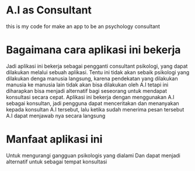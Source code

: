 # A.I as Consultant

this is my code for make an app to be an psychology consultant 

# Bagaimana cara aplikasi ini bekerja 
Jadi aplikasi ini bekerja sebagai pengganti consultant psikologi, yang dapat dilakukan melalui sebuah aplikasi. Tentu ini tidak akan sebaik psikologi yang dilakukan denga manusia langsung, karena pendekatan yang dilakukan manusia ke manusia lain tidak akan bisa dilakukan oleh A.I tetapi ini diharapkan bisa menjadi alternatif bagi seseorang untuk mendapat konsultasi secara cepat.
Aplikasi ini bekerja dengan menggunakan A.I sebagai konsultan, jadi pengguna dapat menceritakan dan menanyakan kepada konsultan A.I tersebut, lalu ketika sudah menerima pesan tersebut A.I dapat menjawab nya secara langsung 

# Manfaat aplikasi ini
Untuk mengurangi gangguan psikologis yang dialami 
Dan dapat menjadi alternatif untuk sebagai tempat konsultasi


<!---
Andhikawahyuadhyaksa/Andhikawahyuadhyaksa is a ✨ special ✨ repository because its `README.md` (this file) appears on your GitHub profile.
You can click the Preview link to take a look at your changes.
--->
